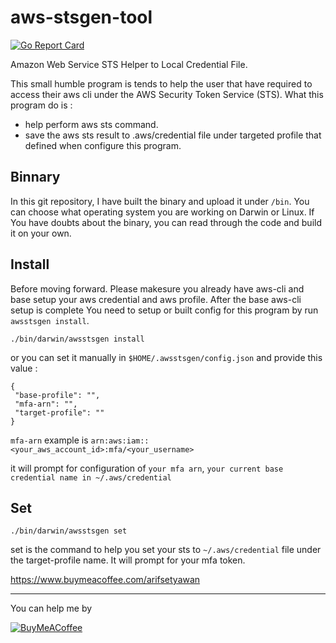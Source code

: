 # aws-stsgen-tool

[![Go Report Card](https://goreportcard.com/badge/github.com/arifsetyawan/aws-stsgen-tool)](https://goreportcard.com/report/github.com/arifsetyawan/aws-stsgen-tool)

Amazon Web Service STS Helper to Local Credential File. 

This small humble program is tends to help the user that have required to access their aws cli under the AWS  Security Token Service (STS). What this program do is : 

- help perform aws sts command.
- save the aws sts result to .aws/credential file under targeted profile that defined when configure this program.

## Binnary
In this git repository, I have built the binary and upload it under `/bin`. You can choose what operating system you are working on Darwin or Linux. If You have doubts about the binary, you can read through the code and build it on your own.

## Install
Before moving forward. Please makesure you already have aws-cli and base setup your aws credential and aws profile. After the base aws-cli setup is complete You need to setup or built config for this program by run `awsstsgen install`.
```
./bin/darwin/awsstsgen install
```

or you can set it manually in `$HOME/.awsstsgen/config.json` and provide this value : 
```
{
 "base-profile": "",
 "mfa-arn": "",
 "target-profile": ""
}
```
`mfa-arn` example is `arn:aws:iam::<your_aws_account_id>:mfa/<your_username>`

it will prompt for configuration of `your mfa arn`, `your current base credential name in ~/.aws/credential` 

## Set
```
./bin/darwin/awsstsgen set
```
set is the command to help you set your sts to `~/.aws/credential` file under the target-profile name. It will prompt for your mfa token. 

https://www.buymeacoffee.com/arifsetyawan

---
You can help me by 

[![BuyMeACoffee](https://img.shields.io/badge/Buy%20Me%20a%20Coffee-ffdd00?style=for-the-badge&logo=buy-me-a-coffee&logoColor=black)](https://buymeacoffee.com/arifsetyawan)
